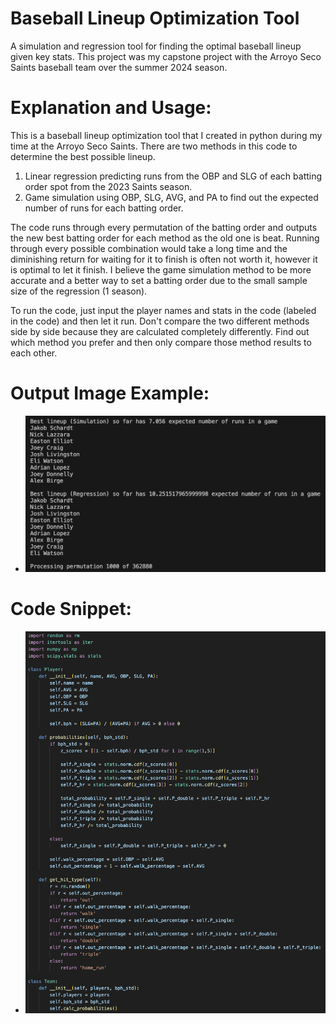 # Baseball Lineup Optimization Tool

A simulation and regression tool for finding the optimal baseball lineup given key stats. This project was my capstone project with the Arroyo Seco Saints baseball team over the summer 2024 season.

# Explanation and Usage:

This is a baseball lineup optimization tool that I created in python during my time at the Arroyo Seco Saints. There are two methods in this code to determine the best possible lineup.
1. Linear regression predicting runs from the OBP and SLG of each batting order spot from the 2023 Saints season.
2. Game simulation using OBP, SLG, AVG, and PA to find out the expected number of runs for each batting order.

The code runs through every permutation of the batting order and outputs the new best batting order for each method as the old one is beat. Running through every possible combination would take a long time and the diminishing return for waiting for it to finish is often not worth it, however it is optimal to let it finish. I believe the game simulation method to be more accurate and a better way to set a batting order due to the small sample size of the regression (1 season). 

To run the code, just input the player names and stats in the code (labeled in the code) and then let it run. Don't compare the two different methods side by side because they are calculated completely differently. Find out which method you prefer and then only compare those method results to each other.

# Output Image Example:

- ![Lineup Optimization Example](../assets/Lineup%20Optimization%20Example.png)

# Code Snippet:

- ![Lineup Code Snippet](../lineup-optimization/Lineup%20Code%20Snippet.png)  
